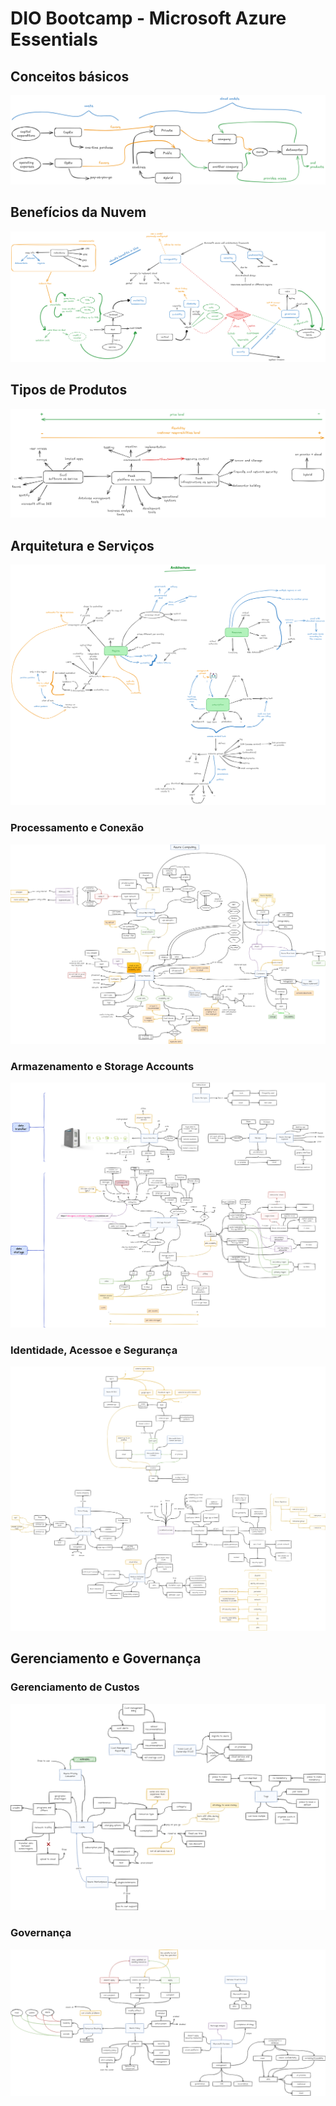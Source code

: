 # DIO Bootcamp - Microsoft Azure Essentials

## Conceitos básicos

[![Cloud fundamentals](images/conceitos-basicos-nuvem.png)](https://excalidraw.com/#json=I_xo4aqSv17Al6NFZJzKl,Ic5KvMcEMpbP9OxTKAEmUw)

## Benefícios da Nuvem

[![Mindmap Cloud Benefits](images/beneficios-da-nuvem.png)](https://excalidraw.com/#json=pZSdOSsvCaOH1sqcxoXIX,cmAshxn4PXgm4FscDC2ENA)

## Tipos de Produtos

[![Product Types](images/product-types.png)](https://excalidraw.com/#json=-NIyS6gEJTDm4kipIzpuO,HltZ4rov9IaNmWCsvc6nHQ)

## Arquitetura e Serviços

[![Cloud Architecture](images/architecture.png)](https://excalidraw.com/#json=bQoieBKuxvK5Uy-7kBYR3,vzMfYrRjWDTuIBCacSHQFw)

### Processamento e Conexão

[![Azure Architecture - Computing and Network (WIP)](images/azure-computing-and-network.drawio.png)](https://drive.google.com/file/d/1N-RxNkEBCulEXEJWTzMWPHhiVUFS7u5S/view?usp=sharing)

### Armazenamento e Storage Accounts

[![Azure Architecture - Storage](images/azure-storage.drawio.png)](https://drive.google.com/file/d/1aFEVGdAPbR6_d_O4aysU3GaoQK9wB_vL/view?usp=sharing)

### Identidade, Acessoe e Segurança

[![Azure Architecture - Identity, Acess and Security MindMap](images/azure-identity-access-security.drawio.png)](https://drive.google.com/file/d/1IR5d8wjDkvq7nRNUlPJJgUQ18MY2L9Ro/view?usp=sharing)

## Gerenciamento e Governança

### Gerenciamento de Custos

[![Azure Management and Governance - Azure Costs MindMap](images/azure-costs.drawio.png)](https://drive.google.com/file/d/1wlpbcFQO9BvWSbZ37R8agWeOhiaXUTtt/view?usp=sharing)

### Governança

[![Azure Management and Governance - Governance MindMap](images/azure-governance.drawio.png)](https://drive.google.com/file/d/1GZNyM3Tu_r3kxZcjR7Ce28UfzKLd3PdF/view?usp=sharing)
